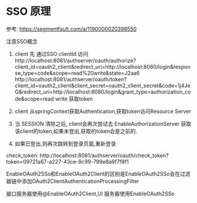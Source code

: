 # SSO 原理

参考: https://segmentfault.com/a/1190000020398550

注意SSO概念

1. client 先 通过SSO clientId 访问
    http://localhost:8081/authserver/oauth/authorize?client_id=oauth2_client&redirect_uri=http://localhost:8080/login&response_type=code&scope=read%20write&state=J2aa6
    http://localhost:8081/authserver/oauth/token?client_id=oauth2_client&client_secret=oauth2_client_secret&code=1j4JeG&redirect_uri=http://localhost:8080/login&grant_type=authorization_code&scope=read write
    获取token

2. client 从springContext获取Authentication,获取token访问Resource Server

3. 当 SESSION 清除之后, client会再次尝试去 EnableAuthorizationServer 获取该client的token,如果未登出,获取的token会是之前的.

4. 如果已登出,则再次跳转到登录页面,重新登录


check_token: http://localhost:8081/authserver/oauth/check_token?token=09721a67-a227-43ce-9c99-799e8a9f7f8f1

EnableOAuth2SSo和EnableOAuth2Client的区别是EnableOAuth2SSo会在过滤器链中添加OAuth2ClientAuthenticationProcessingFilter

接口服务器使用@EnableOAuth2Client,UI 服务器使用EnableOAuth2SSo